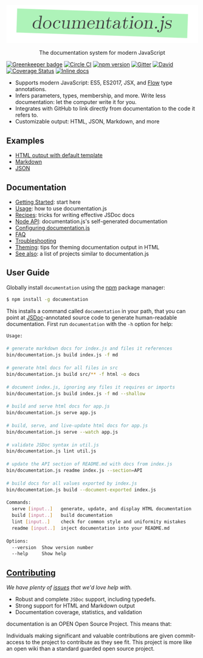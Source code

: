 <p align="center">
  <img src="./.github/documentation-js-logo.png" width="650" />
</p>

<p align="center">
  The documentation system for modern JavaScript
</p>

[![Greenkeeper badge](https://badges.greenkeeper.io/documentationjs/documentation.svg)](https://greenkeeper.io/)
[![Circle CI](https://circleci.com/gh/documentationjs/documentation/tree/master.svg?style=shield)](https://circleci.com/gh/documentationjs/documentation/tree/master)
[![npm version](https://badge.fury.io/js/documentation.svg)](http://badge.fury.io/js/documentation)
[![Gitter](https://badges.gitter.im/Join%20Chat.svg)](https://gitter.im/documentationjs/documentation?utm_source=badge&utm_medium=badge&utm_campaign=pr-badge)
[![David](https://david-dm.org/documentationjs/documentation.svg)](https://david-dm.org/documentationjs/documentation)
[![Coverage Status](https://coveralls.io/repos/github/documentationjs/documentation/badge.svg?branch=master)](https://coveralls.io/github/documentationjs/documentation?branch=master)
[![Inline docs](http://inch-ci.org/github/documentationjs/documentation.svg?branch=master&style=flat-square)](http://inch-ci.org/github/documentationjs/documentation)

* Supports modern JavaScript: ES5, ES2017, JSX, and [Flow](http://flowtype.org/) type annotations.
* Infers parameters, types, membership, and more. Write less documentation: let the computer write it for you.
* Integrates with GitHub to link directly from documentation to the code it refers to.
* Customizable output: HTML, JSON, Markdown, and more

## Examples

-   [HTML output with default template](http://documentation.js.org/html-example/)
-   [Markdown](https://github.com/documentationjs/documentation/blob/master/docs/NODE_API.md)
-   [JSON](http://documentation.js.org/html-example/index.json)

## Documentation

-   [Getting Started](docs/GETTING_STARTED.md): start here
-   [Usage](docs/USAGE.md): how to use documentation.js
-   [Recipes](docs/RECIPES.md): tricks for writing effective JSDoc docs
-   [Node API](docs/NODE_API.md): documentation.js's self-generated documentation
-   [Configuring documentation.js](docs/CONFIG.md)
-   [FAQ](docs/FAQ.md)
-   [Troubleshooting](docs/TROUBLESHOOTING.md)
-   [Theming](docs/THEMING.md): tips for theming documentation output in HTML
-   [See also](https://github.com/documentationjs/documentation/wiki/See-also): a list of projects similar to documentation.js

## User Guide

Globally install `documentation` using the [npm](https://www.npmjs.com/) package manager:

```sh
$ npm install -g documentation
```

This installs a command called `documentation` in your path, that you can
point at [JSDoc](http://usejsdoc.org/)-annotated source code to generate
human-readable documentation. First run `documentation` with the `-h`
option for help:

```sh
Usage:

# generate markdown docs for index.js and files it references
bin/documentation.js build index.js -f md

# generate html docs for all files in src
bin/documentation.js build src/** -f html -o docs

# document index.js, ignoring any files it requires or imports
bin/documentation.js build index.js -f md --shallow

# build and serve html docs for app.js
bin/documentation.js serve app.js

# build, serve, and live-update html docs for app.js
bin/documentation.js serve --watch app.js

# validate JSDoc syntax in util.js
bin/documentation.js lint util.js

# update the API section of README.md with docs from index.js
bin/documentation.js readme index.js --section=API

# build docs for all values exported by index.js
bin/documentation.js build --document-exported index.js

Commands:
  serve [input..]   generate, update, and display HTML documentation
  build [input..]   build documentation
  lint [input..]    check for common style and uniformity mistakes
  readme [input..]  inject documentation into your README.md

Options:
  --version  Show version number                                       [boolean]
  --help     Show help                                                 [boolean]
```

## [Contributing](CONTRIBUTING.md)

_We have plenty of
[issues](https://github.com/documentationjs/documentation/issues) that we'd
love help with._

-   Robust and complete `JSDoc` support, including typedefs.
-   Strong support for HTML and Markdown output
-   Documentation coverage, statistics, and validation

documentation is an OPEN Open Source Project. This means that:

Individuals making significant and valuable contributions are given
commit-access to the project to contribute as they see fit. This
project is more like an open wiki than a standard guarded open source project.
